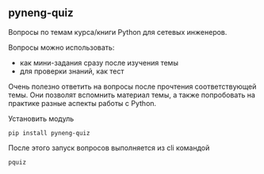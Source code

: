 ## pyneng-quiz

Вопросы по темам курса/книги Python для сетевых инженеров.

Вопросы можно использовать:

* как мини-задания сразу после изучения темы
* для проверки знаний, как тест

Очень полезно ответить на вопросы после прочтения соответствующей темы. Они
позволят вспомнить материал темы, а также попробовать на практике разные
аспекты работы с Python.

Установить модуль

```
pip install pyneng-quiz
```

После этого запуск вопросов выполняется из cli командой

```
pquiz
```

